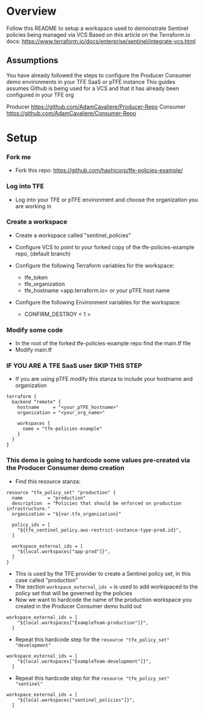 # Overview
Follow this README to setup a workspace used to demonstrate Sentinel policies being managed via VCS
Based on this article on the Terraform.io docs: https://www.terraform.io/docs/enterprise/sentinel/integrate-vcs.html

## Assumptions 
You have already followed the steps to configure the Producer Consumer demo environments in your TFE SaaS or pTFE instance
This guides assumes Github is being used for a VCS and that it has already been configured in your TFE org

Producer
https://github.com/AdamCavaliere/Producer-Repo
Consumer
https://github.com/AdamCavaliere/Consumer-Repo

# Setup 

### Fork me
* Fork this repo: https://github.com/hashicorp/tfe-policies-example/
### Log into TFE
* Log into your TFE or pTFE environment and choose the organization you are working in
### Create a workspace
* Create a workspace called "sentinel_policies"
* Configure VCS to point to your forked copy of the tfe-policies-example repo, (default branch)
* Configure the following Terraform variables for the workspace:
  - tfe_token <your tfe user token>
  - tfe_organization <your tfe org>
  - tfe_hostname <app.terraform.io> or your pTFE host name
  
* Configure the following Environment variables for the workspace:
  - CONFIRM_DESTROY < 1 >
### Modify some code
* In the root of the forked tfe-policies-example repo find the main.tf file
* Modify main.tf
### IF YOU ARE A TFE SaaS user SKIP THIS STEP
* If you are using pTFE modify this stanza to include your hostname and organization 
```
terraform {
  backend "remote" {
    hostname     = "<your_pTFE_hostname>"
    organization = "<your_org_name>"

    workspaces {
      name = "tfe-policies-example"
    }
  }
} 
```
### This demo is going to hardcode some values pre-created via the Producer Consumer demo creation 
* Find this resource stanza:
```
resource "tfe_policy_set" "production" {
  name         = "production"
  description  = "Policies that should be enforced on production infrastructure."
  organization = "${var.tfe_organization}"

  policy_ids = [
    "${tfe_sentinel_policy.aws-restrict-instance-type-prod.id}",
  ]

  workspace_external_ids = [
    "${local.workspaces["app-prod"]}",
  ]
}
```
* This is used by the TFE provider to create a Sentinel policy set, in this case called "production"
* The section `workspace_external_ids =` is used to add workspaced to the policy set that will be governed by the policies
* Now we want to hardcode the name of the production workspace you created in the Producer Consumer demo build out
```
workspace_external_ids = [
    "${local.workspaces["ExampleTeam-production"]}",
  ]
```
* Repeat this hardcode step for the `resource "tfe_policy_set" "development"` 
```
workspace_external_ids = [
    "${local.workspaces["ExampleTeam-development"]}",
  ]
```
* Repeat this hardcode step for the `resource "tfe_policy_set" "sentinel"` 
```
workspace_external_ids = [
    "${local.workspaces["sentinel_policies"]}",
  ]
```
